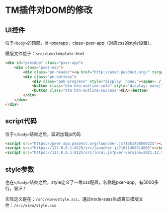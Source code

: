 # TM插件对DOM的修改

## UI控件

位于`<body>`的顶部，id=pxerapp，class=pxer-app（对应css的style设置）。

模版文件位于：`src/view/template.html`

``` html
<div id="pxerApp" class="pxer-app">
    <div class="pxer-nav">
        <div class="pn-header"><a href="http://pxer.pea3nut.org/" target="_blank">Pxer <small>2021.12.5</small></a></div> 
        <div class="pn-buttons">
            <div class="pnb-progress" style="display: none;"><span>- / </span></div> 
            <button class="btn btn-outline-info" style="display: none;">设置</button> 
            <button class="btn btn-outline-success">载入</button> 
        </div>
    </div> 
</div>
```

## script代码

位于`</body>`结束之后，延迟加载js代码

``` html
<script src="https://pxer-app.pea3nut.org/launcher.js?1651458509225"></script>
<script src="https://127.0.0.1:8125/src/launcher.js?1651458514865"></script>
<script src="https://127.0.0.1:8125/src/local.js?pxer-version=2021.12.5"></script>
```

## style参数

也在`</body>`结束之后，style定义了一堆css配置，名称是pxer-app。有5000多行，冒汗！

实际定义是在：`/src/view/style.scc`，通过node-sass生成真实模版文件：`/src/view/style.css`
